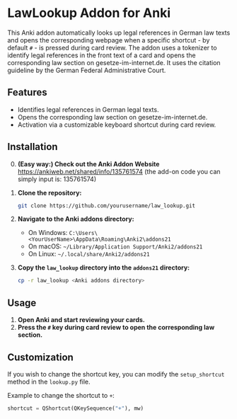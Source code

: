 # LawLookup Addon for Anki

This Anki addon automatically looks up legal references in German law texts and opens the corresponding webpage when a specific shortcut - by default `#` - is pressed during card review. The addon uses a tokenizer to identify legal references in the front text of a card and opens the corresponding law section on gesetze-im-internet.de. It uses the citation guideline by the German Federal Administrative Court.

## Features

- Identifies legal references in German legal texts.
- Opens the corresponding law section on gesetze-im-internet.de.
- Activation via a customizable keyboard shortcut during card review.

## Installation

0. **(Easy way:) Check out the Anki Addon Website**
https://ankiweb.net/shared/info/135761574 (the add-on code you can simply input is: 135761574)

1. **Clone the repository:**

    ```sh
    git clone https://github.com/yourusername/law_lookup.git
    ```

2. **Navigate to the Anki addons directory:**

    - On Windows: `C:\Users\<YourUserName>\AppData\Roaming\Anki2\addons21`
    - On macOS: `~/Library/Application Support/Anki2/addons21`
    - On Linux: `~/.local/share/Anki2/addons21`

3. **Copy the `law_lookup` directory into the `addons21` directory:**

    ```sh
    cp -r law_lookup <Anki addons directory>
    ```

## Usage

1. **Open Anki and start reviewing your cards.**
2. **Press the `#` key during card review to open the corresponding law section.**

## Customization

If you wish to change the shortcut key, you can modify the `setup_shortcut` method in the `lookup.py` file.

Example to change the shortcut to `+`:

```python
shortcut = QShortcut(QKeySequence("+"), mw)
